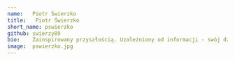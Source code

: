```yaml
---
name:   Piotr Świerzko
title:   Piotr Świerzko
short_name: pswierzko
github: swierzy89
bio:    Zainspirowany przyszłością. Uzależniony od informacji - swój dzień zaczyna i kończy od przejrzenia newsów o samochodach elektrycznych i rakietach kosmicznych. Założyciel serwisu zapierwszymrazem.pl. Na co dzień full stack developer w Consdacie. Szczególny nacisk kładzie na jakość tworzonych aplikacji zarówno pod względem czystości kodu, jak i designu.
image:  pswierzko.jpg
---
```


